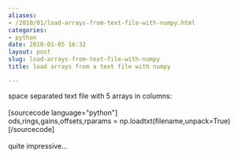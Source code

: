 ```yaml
---
aliases:
- /2010/01/load-arrays-from-text-file-with-numpy.html
categories:
- python
date: 2010-01-05 16:32
layout: post
slug: load-arrays-from-text-file-with-numpy
title: load arrays from a text file with numpy

---
```


<p>
 space separated text file with 5 arrays in columns:
 <br/>
 <br/>
 [sourcecode language="python"]
 <br/>
 ods,rings,gains,offsets,rparams = np.loadtxt(filename,unpack=True)
 <br/>
 [/sourcecode]
 <br/>
 <br/>
 quite impressive...
</p>
